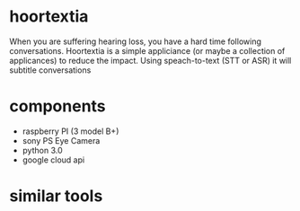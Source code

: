 # hoortextia
When you are suffering hearing loss, you have a hard time following conversations. Hoortextia is a simple appliciance (or maybe a collection of applicances) to reduce the impact. Using speach-to-text (STT or ASR) it will subtitle conversations


# components
- raspberry PI (3 model B+)
- sony PS Eye Camera 
- python 3.0
- google cloud api

# similar tools

